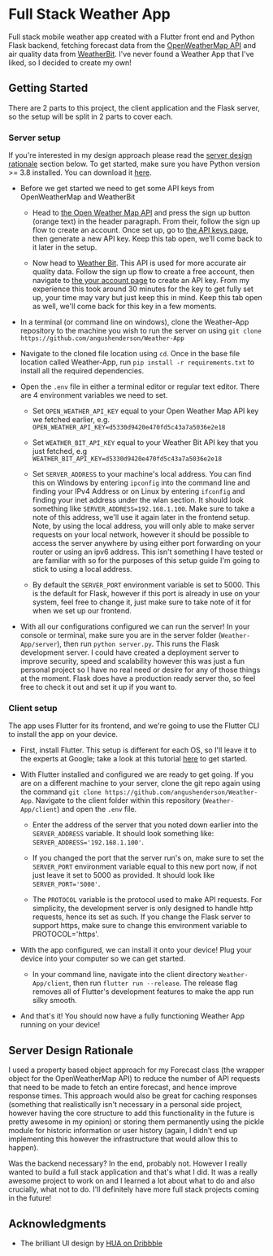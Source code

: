 # Full Stack Weather App

Full stack mobile weather app created with a Flutter front end and Python Flask backend, fetching forecast data from the [OpenWeatherMap API](https://openweathermap.org/api) and air quality data from [WeatherBit](https://www.weatherbit.io/api). I've never found a Weather App that I've liked, so I decided to create my own!

## Getting Started

There are 2 parts to this project, the client application and the Flask server, so the setup will be split in 2 parts to cover each.

### Server setup

If you're interested in my design approach please read the [server design rationale](#server-design-rationale) section below. To get started, make sure you have Python version >= 3.8 installed. You can download it [here](https://www.python.org/downloads/).

* Before we get started we need to get some API keys from OpenWeatherMap and WeatherBit

  * Head to [the Open Weather Map API](https://openweathermap.org/api) and press the sign up button (orange text) in the header paragraph. From their, follow the sign up flow to create an account. Once set up, go to [the API keys page](https://home.openweathermap.org/api_keys), then generate a new API key. Keep this tab open, we'll come back to it later in the setup.

  * Now head to [Weather Bit](https://www.weatherbit.io/). This API is used for more accurate air quality data. Follow the sign up flow to create a free account, then navigate to [the your account page](https://www.weatherbit.io/account/dashboard) to create an API key. From my experience this took around 30 minutes for the key to get fully set up, your time may vary but just keep this in mind. Keep this tab open as well, we'll come back for this key in a few moments.

* In a terminal (or command line on windows), clone the Weather-App repository to the machine you wish to run the server on using `git clone https://github.com/angushenderson/Weather-App`

* Navigate to the cloned file location using `cd`. Once in the base file location called Weather-App, run `pip install -r requirements.txt` to install all the required dependencies.

* Open the `.env` file in either a terminal editor or regular text editor. There are 4 environment variables we need to set.

  * Set `OPEN_WEATHER_API_KEY` equal to your Open Weather Map API key we fetched earlier, e.g. `OPEN_WEATHER_API_KEY=d5330d9420e470fd5c43a7a5036e2e18`

  * Set `WEATHER_BIT_API_KEY` equal to your Weather Bit API key that you just fetched, e.g `WEATHER_BIT_API_KEY=d5330d9420e470fd5c43a7a5036e2e18`

  * Set `SERVER_ADDRESS` to your machine's local address. You can find this on Windows by entering `ipconfig` into the command line and finding your IPv4 Address or on Linux by entering `ifconfig` and finding your inet address under the wlan section. It should look something like `SERVER_ADDRESS=192.168.1.100`. Make sure to take a note of this address, we'll use it again later in the frontend setup. Note, by using the local address, you will only able to make server requests on your local network, however it should be possible to access the server anywhere by using either port forwarding on your router or using an ipv6 address. This isn't something I have tested or are familiar with so for the purposes of this setup guide I'm going to stick to using a local address.

  * By default the `SERVER_PORT` environment variable is set to 5000. This is the default for Flask, however if this port is already in use on your system, feel free to change it, just make sure to take note of it for when we set up our frontend.

* With all our configurations configured we can run the server! In your console or terminal, make sure you are in the server folder (`Weather-App/server`), then run `python server.py`. This runs the Flask development server. I could have created a deployment server to improve security, speed and scalability however this was just a fun personal project so I have no real need or desire for any of those things at the moment. Flask does have a production ready server tho, so feel free to check it out and set it up if you want to.

### Client setup

The app uses Flutter for its frontend, and we're going to use the Flutter CLI to install the app on your device.

* First, install Flutter. This setup is different for each OS, so I'll leave it to the experts at Google; take a look at this tutorial [here](https://flutter.dev/docs/get-started/install) to get started.

* With Flutter installed and configured we are ready to get going. If you are on a different machine to your server, clone the git repo again using the command `git clone https://github.com/angushenderson/Weather-App`. Navigate to the client folder within this repository (`Weather-App/client`) and open the `.env` file.

  * Enter the address of the server that you noted down earlier into the `SERVER_ADDRESS` variable. It should look something like: `SERVER_ADDRESS='192.168.1.100'`.

  * If you changed the port that the server run's on, make sure to set the `SERVER_PORT` environment variable equal to this new port now, if not just leave it set to 5000 as provided. It should look like `SERVER_PORT='5000'`.

  * The `PROTOCOL` variable is the protocol used to make API requests. For simplicity, the development server is only designed to handle http requests, hence its set as such. If you change the Flask server to support https, make sure to change this environment variable to PROTOCOL='https'.

* With the app configured, we can install it onto your device! Plug your device into your computer so we can get started.

  * In your command line, navigate into the client directory `Weather-App/client`, then run `flutter run --release`. The release flag removes all of Flutter's development features to make the app run silky smooth.

* And that's it! You should now have a fully functioning Weather App running on your device!

## Server Design Rationale

I used a property based object approach for my Forecast class (the wrapper object for the OpenWeatherMap API) to reduce the number of API requests that need to be made to fetch an entire forecast, and hence improve response times. This approach would also be great for caching responses (something that realistically isn't necessary in a personal side project, however having the core structure to add this functionality in the future is pretty awesome in my opinion) or storing them permanently using the pickle module for historic information or user history (again, I didn't end up implementing this however the infrastructure that would allow this to happen).

Was the backend necessary? In the end, probably not. However I really wanted to build a full stack application and that's what I did. It was a really awesome project to work on and I learned a lot about what to do and also crucially, what not to do. I'll definitely have more full stack projects coming in the future!

## Acknowledgments

* The brilliant UI design by [HUA on Dribbble](https://dribbble.com/tyronehua)
